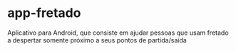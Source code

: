 # app-fretado
Aplicativo para Android, que consiste em ajudar pessoas que usam fretado a despertar somente próximo a seus pontos de partida/saída
